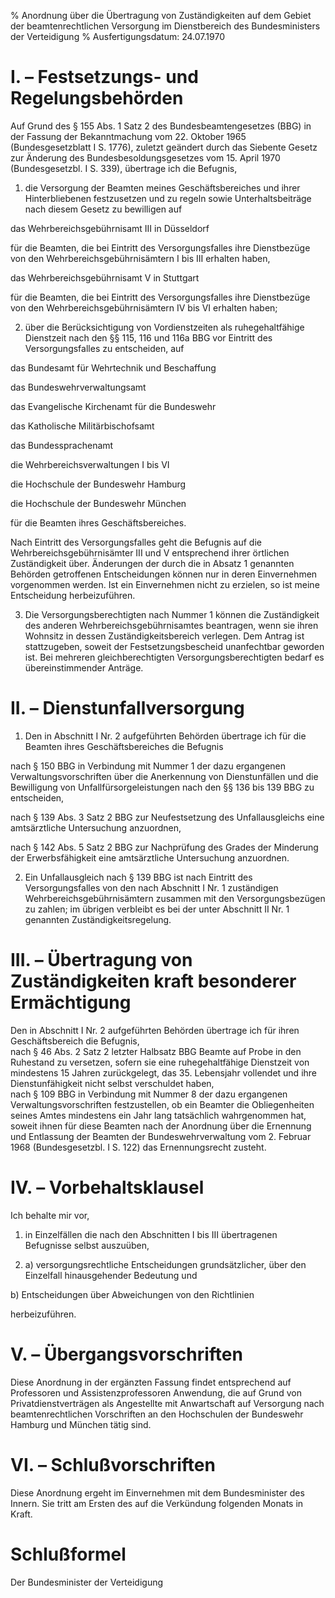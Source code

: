 % Anordnung über die Übertragung von Zuständigkeiten auf dem Gebiet der beamtenrechtlichen Versorgung im Dienstbereich des Bundesministers der Verteidigung
% Ausfertigungsdatum: 24.07.1970
 
# I. – Festsetzungs- und Regelungsbehörden

Auf Grund des § 155 Abs. 1 Satz 2 des Bundesbeamtengesetzes (BBG) in der Fassung der Bekanntmachung vom 22. Oktober 1965 (Bundesgesetzblatt I S. 1776), zuletzt geändert durch das Siebente Gesetz zur Änderung des Bundesbesoldungsgesetzes vom 15. April 1970 (Bundesgesetzbl. I S. 339), übertrage ich die Befugnis,

1. die Versorgung der Beamten meines Geschäftsbereiches und ihrer Hinterbliebenen festzusetzen und zu regeln sowie Unterhaltsbeiträge nach diesem Gesetz zu bewilligen auf

das Wehrbereichsgebührnisamt III in Düsseldorf

für die Beamten, die bei Eintritt des Versorgungsfalles ihre Dienstbezüge von den Wehrbereichsgebührnisämtern I bis III erhalten haben,

das Wehrbereichsgebührnisamt V in Stuttgart

für die Beamten, die bei Eintritt des Versorgungsfalles ihre Dienstbezüge von den Wehrbereichsgebührnisämtern IV bis VI erhalten haben;

2. über die Berücksichtigung von Vordienstzeiten als ruhegehaltfähige Dienstzeit nach den §§ 115, 116 und 116a BBG vor Eintritt des Versorgungsfalles zu entscheiden, auf

das Bundesamt für Wehrtechnik und Beschaffung

das Bundeswehrverwaltungsamt

das Evangelische Kirchenamt für die Bundeswehr

das Katholische Militärbischofsamt

das Bundessprachenamt

die Wehrbereichsverwaltungen I bis VI

die Hochschule der Bundeswehr Hamburg

die Hochschule der Bundeswehr München

für die Beamten ihres Geschäftsbereiches.

Nach Eintritt des Versorgungsfalles geht die Befugnis auf die Wehrbereichsgebührnisämter III und V entsprechend ihrer örtlichen Zuständigkeit über. Änderungen der durch die in Absatz 1 genannten Behörden getroffenen Entscheidungen können nur in deren Einvernehmen vorgenommen werden. Ist ein Einvernehmen nicht zu erzielen, so ist meine Entscheidung herbeizuführen.

3. Die Versorgungsberechtigten nach Nummer 1 können die Zuständigkeit des anderen Wehrbereichsgebührnisamtes beantragen, wenn sie ihren Wohnsitz in dessen Zuständigkeitsbereich verlegen. Dem Antrag ist stattzugeben, soweit der Festsetzungsbescheid unanfechtbar geworden ist. Bei mehreren gleichberechtigten Versorgungsberechtigten bedarf es übereinstimmender Anträge.

# II. – Dienstunfallversorgung

1. Den in Abschnitt I Nr. 2 aufgeführten Behörden übertrage ich für die Beamten ihres Geschäftsbereiches die Befugnis

nach § 150 BBG in Verbindung mit Nummer 1 der dazu ergangenen Verwaltungsvorschriften über die Anerkennung von Dienstunfällen und die Bewilligung von Unfallfürsorgeleistungen nach den §§ 136 bis 139 BBG zu entscheiden,

nach § 139 Abs. 3 Satz 2 BBG zur Neufestsetzung des Unfallausgleichs eine amtsärztliche Untersuchung anzuordnen,

nach § 142 Abs. 5 Satz 2 BBG zur Nachprüfung des Grades der Minderung der Erwerbsfähigkeit eine amtsärztliche Untersuchung anzuordnen.

2. Ein Unfallausgleich nach § 139 BBG ist nach Eintritt des Versorgungsfalles von den nach Abschnitt I Nr. 1 zuständigen Wehrbereichsgebührnisämtern zusammen mit den Versorgungsbezügen zu zahlen; im übrigen verbleibt es bei der unter Abschnitt II Nr. 1 genannten Zuständigkeitsregelung.

# III. – Übertragung von Zuständigkeiten kraft besonderer Ermächtigung

Den in Abschnitt I Nr. 2 aufgeführten Behörden übertrage ich für ihren Geschäftsbereich die Befugnis,  
nach § 46 Abs. 2 Satz 2 letzter Halbsatz BBG Beamte auf Probe in den Ruhestand zu versetzen, sofern sie eine ruhegehaltfähige Dienstzeit von mindestens 15 Jahren zurückgelegt, das 35. Lebensjahr vollendet und ihre Dienstunfähigkeit nicht selbst verschuldet haben,  
nach § 109 BBG in Verbindung mit Nummer 8 der dazu ergangenen Verwaltungsvorschriften festzustellen, ob ein Beamter die Obliegenheiten seines Amtes mindestens ein Jahr lang tatsächlich wahrgenommen hat, soweit ihnen für diese Beamten nach der Anordnung über die Ernennung und Entlassung der Beamten der Bundeswehrverwaltung vom 2. Februar 1968 (Bundesgesetzbl. I S. 122) das Ernennungsrecht zusteht.

# IV. – Vorbehaltsklausel

Ich behalte mir vor,

1. in Einzelfällen die nach den Abschnitten I bis III übertragenen Befugnisse selbst auszuüben,

2. a) versorgungsrechtliche Entscheidungen grundsätzlicher, über den Einzelfall hinausgehender Bedeutung und

b) Entscheidungen über Abweichungen von den Richtlinien

herbeizuführen.

# V. – Übergangsvorschriften

Diese Anordnung in der ergänzten Fassung findet entsprechend auf Professoren und Assistenzprofessoren Anwendung, die auf Grund von Privatdienstverträgen als Angestellte mit Anwartschaft auf Versorgung nach beamtenrechtlichen Vorschriften an den Hochschulen der Bundeswehr Hamburg und München tätig sind.

# VI. – Schlußvorschriften

Diese Anordnung ergeht im Einvernehmen mit dem Bundesminister des Innern. Sie tritt am Ersten des auf die Verkündung folgenden Monats in Kraft.

# Schlußformel

Der Bundesminister der Verteidigung
